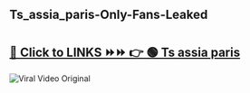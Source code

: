 
 ## Ts_assia_paris-Only-Fans-Leaked

# <h2><a href="https://clipsfans.com/Ts_assia_paris&ref=git">🔗 Click to LINKS ⏩⏩ 👉 🟢 Ts assia paris </a></h2>

<a href="https://clipsfans.com/Ts_assia_paris&ref=git" rel="nofollow" data-target="animated-image.originalLink"><img src="https://i.ibb.co.com/xMMVF88/686577567.gif" alt="Viral Video Original" style="max-width: 100%; display: inline-block;" data-target="animated-image.originalImage"></a>
